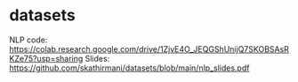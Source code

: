 # datasets


NLP code: https://colab.research.google.com/drive/1ZjvE4O_JEQGShUnijQ7SKOBSAsRKZe75?usp=sharing
Slides: https://github.com/skathirmani/datasets/blob/main/nlp_slides.pdf

